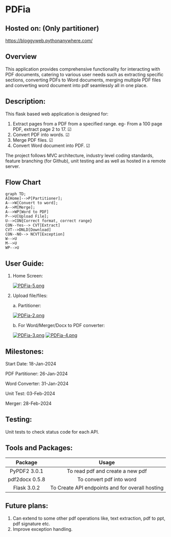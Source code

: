 # PDFia

## Hosted on: (Only partitioner)
https://bloggyweb.pythonanywhere.com/


## Overview 
This application provides comprehensive functionality for interacting with PDF documents, catering to various user needs such as extracting specific sections, converting PDFs to Word documents, merging multiple PDF files and converting word document into pdf seamlessly all in one place.




## Description:
This flask based web application is designed for:
1. Extract pages from a PDF from a specified range. eg- From a 100 page PDF, extract page 2 to 17.   &#x2611;
2. Convert PDF into words.                                                                           &#x2611;
3. Merge PDF files.                                                                                  &#x2611;
4. Convert Word document into PDF.                                                                   &#x2611;

The project follows MVC architecture, industry level coding standards, feature branching (for Github), unit testing and as well as hosted in a remote server.

## Flow Chart
``` mermaid
graph TD;
A[Home]-->P[Partitioner];
A-->W[Convert to word];
A-->M[Merge];
A-->WP[Word to PDF]
P-->U[Upload File];
U-->CON{Correct format, correct range}
CON--Yes--> CVT[Extract]
CVT-->DNLD[Download]
CON--NO--> NCVT[Exception]
W-->U
M-->U
WP-->U    
```

## User Guide:
1. Home Screen:

   [![PDFia-5.png](https://i.postimg.cc/t41vP0jG/PDFia-5.png)](https://postimg.cc/v4svFNT0)
   
2. Upload file/files:
   
   a. Partitioner:

      [![PDFia-2.png](https://i.postimg.cc/QtZbYnTP/PDFia-2.png)](https://postimg.cc/FfG37pGg)

   b. For Word/Merger/Docx to PDF converter:

   [![PDFia-3.png](https://i.postimg.cc/QMQ5CNF4/PDFia-3.png)](https://postimg.cc/wtB3bpcL)
   [![PDFia-4.png](https://i.postimg.cc/nhtqJQzj/PDFia-4.png)](https://postimg.cc/tY2sdJFp)
       
## Milestones:
Start Date:      18-Jan-2024

PDF Partitioner: 26-Jan-2024

Word Converter:  31-Jan-2024

Unit Test:       03-Feb-2024

Merger:          28-Feb-2024


## Testing:
Unit tests to check status code for each API.





## Tools and Packages:

| Package            |  Usage                                              | 
| :-------------:    |:-------------:                                      | 
|  PyPDF2 3.0.1      | To read pdf and create a new pdf                    |  
|  pdf2docx 0.5.8    | To convert pdf into word                            |   
|  Flask 3.0.2       | To Create API endpoints and for overall hosting     |  

## Future plans:
1. Can extend to some other pdf operations like, text extraction, pdf to ppt, pdf signature etc.
2. Improve exception handling. 
